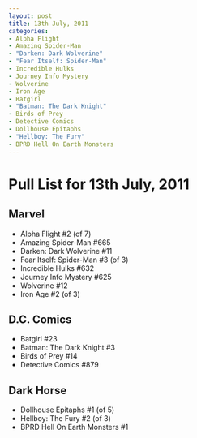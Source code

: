 ```yaml
---
layout: post
title: 13th July, 2011
categories:
- Alpha Flight
- Amazing Spider-Man
- "Darken: Dark Wolverine"
- "Fear Itself: Spider-Man"
- Incredible Hulks
- Journey Info Mystery
- Wolverine
- Iron Age
- Batgirl
- "Batman: The Dark Knight"
- Birds of Prey
- Detective Comics
- Dollhouse Epitaphs
- "Hellboy: The Fury"
- BPRD Hell On Earth Monsters
---
```


# Pull List for 13th July, 2011

## Marvel

* Alpha Flight #2 (of 7)
* Amazing Spider-Man #665
* Darken: Dark Wolverine #11
* Fear Itself: Spider-Man #3 (of 3)
* Incredible Hulks #632
* Journey Info Mystery #625
* Wolverine #12
* Iron Age #2 (of 3)

## D.C. Comics
* Batgirl #23
* Batman: The Dark Knight #3
* Birds of Prey #14
* Detective Comics #879

## Dark Horse

* Dollhouse Epitaphs #1 (of 5)
* Hellboy: The Fury #2 (of 3)
* BPRD Hell On Earth Monsters #1